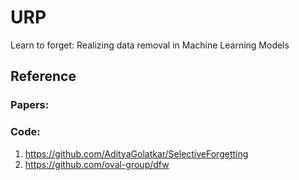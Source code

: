 # URP
Learn to forget: Realizing data removal in Machine Learning Models

## Reference
### Papers:

### Code: 
1. https://github.com/AdityaGolatkar/SelectiveForgetting
1. https://github.com/oval-group/dfw
